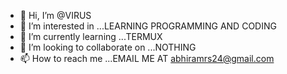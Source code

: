 - 👋 Hi, I’m @VIRUS
- 👀 I’m interested in ...LEARNING PROGRAMMING AND CODING
- 🌱 I’m currently learning ...TERMUX
- 💞️ I’m looking to collaborate on ...NOTHING
- 📫 How to reach me ...EMAIL ME AT abhiramrs24@gmail.com 

<!---
abhiram200/abhiram200 is a ✨ special ✨ repository because its `README.md` (this file) appears on your GitHub profile.
You can click the Preview link to take a look at your changes.
--->
